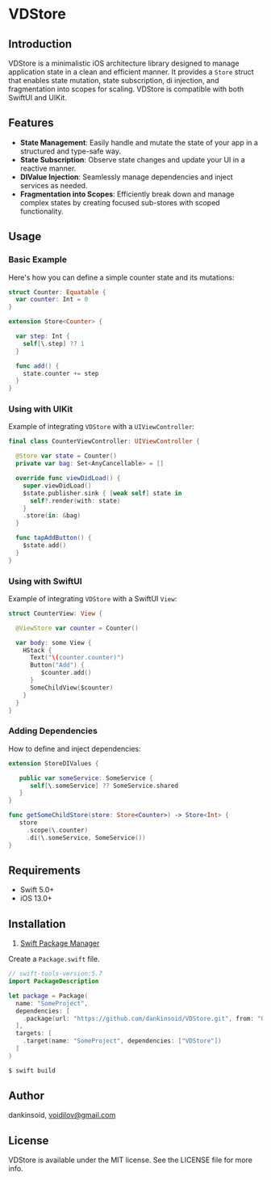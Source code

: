 # VDStore

## Introduction

VDStore is a minimalistic iOS architecture library designed to manage application state in a clean and efficient manner. It provides a `Store` struct that enables state mutation, state subscription, di injection, and fragmentation into scopes for scaling. VDStore is compatible with both SwiftUI and UIKit.

## Features

- **State Management**: Easily handle and mutate the state of your app in a structured and type-safe way.
- **State Subscription**: Observe state changes and update your UI in a reactive manner.
- **DIValue Injection**: Seamlessly manage dependencies and inject services as needed.
- **Fragmentation into Scopes**: Efficiently break down and manage complex states by creating focused sub-stores with scoped functionality.

## Usage

### Basic Example

Here's how you can define a simple counter state and its mutations:

```swift
struct Counter: Equatable {
  var counter: Int = 0
}

extension Store<Counter> {

  var step: Int {
    self[\.step] ?? 1 
  }

  func add() {
    state.counter += step
  }
}
```

### Using with UIKit

Example of integrating `VDStore` with a `UIViewController`:

```swift
final class CounterViewController: UIViewController {

  @Store var state = Counter()
  private var bag: Set<AnyCancellable> = []

  override func viewDidLoad() {
    super.viewDidLoad()
    $state.publisher.sink { [weak self] state in
      self?.render(with: state)
    }
    .store(in: &bag)
  }

  func tapAddButton() {
    $state.add()
  }
}
```

### Using with SwiftUI

Example of integrating `VDStore` with a SwiftUI `View`:

```swift
struct CounterView: View {

  @ViewStore var counter = Counter() 

  var body: some View {
    HStack {
      Text("\(counter.counter)")
      Button("Add") {
         $counter.add()
      }
      SomeChildView($counter)
    }
  }
}
```

### Adding Dependencies

How to define and inject dependencies:

```swift
extension StoreDIValues {

   public var someService: SomeService {
      self[\.someService] ?? SomeService.shared
   }
}

func getSomeChildStore(store: Store<Counter>) -> Store<Int> {
   store
     .scope(\.counter)
     .di(\.someService, SomeService())
}
```

## Requirements

- Swift 5.0+
- iOS 13.0+

## Installation

1. [Swift Package Manager](https://github.com/apple/swift-package-manager)

Create a `Package.swift` file.
```swift
// swift-tools-version:5.7
import PackageDescription

let package = Package(
  name: "SomeProject",
  dependencies: [
    .package(url: "https://github.com/dankinsoid/VDStore.git", from: "0.10.0")
  ],
  targets: [
    .target(name: "SomeProject", dependencies: ["VDStore"])
  ]
)
```
```ruby
$ swift build
```

## Author

dankinsoid, voidilov@gmail.com

## License

VDStore is available under the MIT license. See the LICENSE file for more info.
